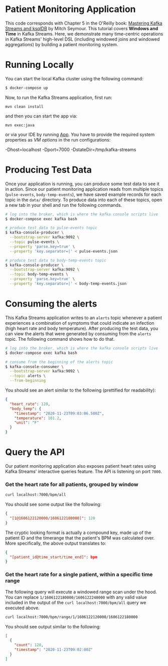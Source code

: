 # Patient Monitoring Application
This code corresponds with Chapter 5 in the O'Reilly book: [Mastering Kafka Streams and ksqlDB][book] by Mitch Seymour. This tutorial covers **Windows and Time** in Kafka Streams. Here, we demonstrate many time-centric operations in Kafka Streams' high-level DSL (including windowed joins and windowed aggregations) by building a patient monitoring system.

[book]: https://www.kafka-streams-book.com/

# Running Locally
You can start the local Kafka cluster using the following command:

```sh
$ docker-compose up
```

Now, to run the Kafka Streams application, first run:

```
mvn clean install
```

and then you can start the app via:

```
mvn exec:java
```

or via your IDE by running [App](/src/main/java/com/magicalpipelines/App.java). You have to provide
the required system properties as *VM options* in the run configurations:

-Dhost=localhost -Dport=7000 -DstateDir=/tmp/kafka-streams

# Producing Test Data
Once your application is running, you can produce some test data to see it in action. Since our patient monitoring application reads from multiple topics (`pulse-events`, `body-temp-events`), we have saved example records for each topic in the `data/` directory. To produce data into each of these topics, open a new tab in your shell and run the following commands.

```sh
# log into the broker, which is where the kafka console scripts live
$ docker-compose exec kafka bash

# produce test data to pulse-events topic
$ kafka-console-producer \
  --bootstrap-server kafka:9092 \
  --topic pulse-events \
  --property 'parse.key=true' \
  --property 'key.separator=|' < pulse-events.json

# produce test data to body-temp-events topic
$ kafka-console-producer \
  --bootstrap-server kafka:9092 \
  --topic body-temp-events \
  --property 'parse.key=true' \
  --property 'key.separator=|' < body-temp-events.json
```

# Consuming the alerts
This Kafka Streams application writes to an `alerts` topic whenever a patient experiences a combination of symptoms that could indicate an infection (high heart rate and body temperature). After producing the test data, you can view the alerts that were generated by consuming from the `alerts` topic. The following command shows how to do that.

```sh
# log into the broker, which is where the kafka console scripts live
$ docker-compose exec kafka bash

# consume from the beginning of the alerts topic
$ kafka-console-consumer \
  --bootstrap-server kafka:9092 \
  --topic alerts \
  --from-beginning
```

You should see an alert similar to the following (prettified for readability):

```json
{
  "heart_rate": 120,
  "body_temp": {
    "timestamp": "2020-11-23T09:03:06.500Z",
    "temperature": 101.2,
    "unit": "F"
  }
}
```


# Query the API
Our patient monitoring application also exposes patient heart rates using Kafka Streams' interactive queries feature. The API is listening on port `7000`. 

[jq]: https://stedolan.github.io/jq/download/

### Get the heart rate for all patients, grouped by window
```bash
curl localhost:7000/bpm/all
```

You should see some output like the following:
```json
{
  "[1@1606122120000/1606122180000]": 120
}
```

The cryptic looking format is actually a compound key, made up of the patient ID and the timerange that the patient's BPM was calculated over. More specifically, the above output translates to:

```json
{
  "[patient_id@time_start/time_end]": bpm
}
```

### Get the heart rate for a single patient, within a specific time range
The following query will execute a windowed range scan under the hood. You can replace `1/1606122180000/1606122240000` with any valid value included in the output of the `curl localhost:7000/bpm/all` query we executed above.

```bash
curl localhost:7000/bpm/range/1/1606122120000/1606122180000
```

You should see output similar to the following:

```json
[
  {
    "count": 120,
    "timestamp": "2020-11-23T09:02:00Z"
  }
]
```
